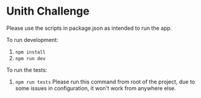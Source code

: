 # Unith Challenge
Please use the scripts in package.json as intended to run the app.

To run development:

1. `npm install`
2. `npm run dev`

To run the tests:

1. `npm run tests` 
   Please run this command from root of the project, due to some issues in configuration, it won't work from anywhere else.